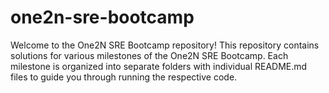 
# one2n-sre-bootcamp
Welcome to the One2N SRE Bootcamp repository! This repository contains solutions for various milestones of the One2N SRE Bootcamp. Each milestone is organized into separate folders with individual README.md files to guide you through running the respective code.